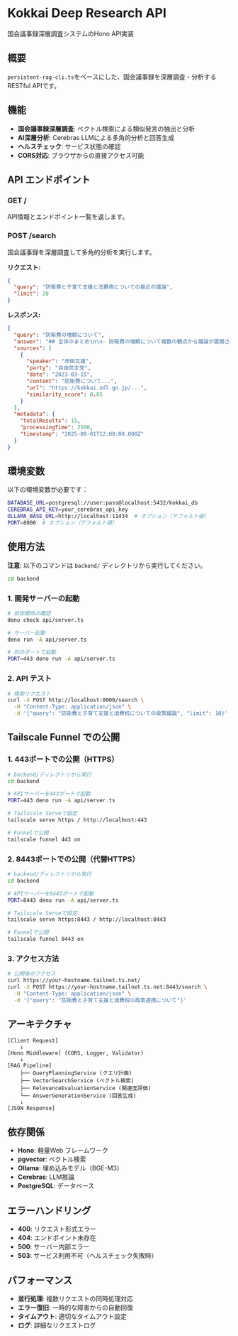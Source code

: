 # Kokkai Deep Research API

国会議事録深層調査システムのHono API実装

## 概要

`persistent-rag-cli.ts`をベースにした、国会議事録を深層調査・分析するRESTful APIです。

## 機能

- **国会議事録深層調査**: ベクトル検索による類似発言の抽出と分析
- **AI深層分析**: Cerebras LLMによる多角的分析と回答生成
- **ヘルスチェック**: サービス状態の確認
- **CORS対応**: ブラウザからの直接アクセス可能

## API エンドポイント

### GET /
API情報とエンドポイント一覧を返します。


### POST /search
国会議事録を深層調査して多角的分析を実行します。

**リクエスト:**
```json
{
  "query": "防衛費と子育て支援と消費税についての最近の議論",
  "limit": 20
}
```

**レスポンス:**
```json
{
  "query": "防衛費の増額について",
  "answer": "## 全体のまとめ\n\n- 防衛費の増額について複数の観点から議論が展開されており...\n- 子育て支援政策では財源確保の課題が指摘されている...\n- 消費税に関しては減税と社会保障の両面での議論が活発化している...",
  "sources": [
    {
      "speaker": "岸田文雄",
      "party": "自由民主党",
      "date": "2023-03-15",
      "content": "防衛費について...",
      "url": "https://kokkai.ndl.go.jp/...",
      "similarity_score": 0.85
    }
  ],
  "metadata": {
    "totalResults": 15,
    "processingTime": 2500,
    "timestamp": "2025-09-01T12:00:00.000Z"
  }
}
```

## 環境変数

以下の環境変数が必要です：

```bash
DATABASE_URL=postgresql://user:pass@localhost:5432/kokkai_db
CEREBRAS_API_KEY=your_cerebras_api_key
OLLAMA_BASE_URL=http://localhost:11434  # オプション（デフォルト値）
PORT=8000  # オプション（デフォルト値）
```

## 使用方法

**注意**: 以下のコマンドは `backend/` ディレクトリから実行してください。

```bash
cd backend
```

### 1. 開発サーバーの起動

```bash
# 依存関係の確認
deno check api/server.ts

# サーバー起動
deno run -A api/server.ts

# 別のポートで起動
PORT=443 deno run -A api/server.ts
```

### 2. API テスト

```bash
# 検索リクエスト
curl -X POST http://localhost:8000/search \
  -H "Content-Type: application/json" \
  -d '{"query": "防衛費と子育て支援と消費税についての政策議論", "limit": 10}'
```

## Tailscale Funnel での公開

### 1. 443ポートでの公開（HTTPS）

```bash
# backend/ディレクトリから実行
cd backend

# APIサーバーを443ポートで起動
PORT=443 deno run -A api/server.ts

# Tailscale Serveで設定
tailscale serve https / http://localhost:443

# Funnelで公開
tailscale funnel 443 on
```

### 2. 8443ポートでの公開（代替HTTPS）

```bash
# backend/ディレクトリから実行
cd backend

# APIサーバーを8443ポートで起動  
PORT=8443 deno run -A api/server.ts

# Tailscale Serveで設定
tailscale serve https:8443 / http://localhost:8443

# Funnelで公開
tailscale funnel 8443 on
```

### 3. アクセス方法

```bash
# 公開後のアクセス
curl https://your-hostname.tailnet.ts.net/
curl -X POST https://your-hostname.tailnet.ts.net:8443/search \
  -H "Content-Type: application/json" \
  -d '{"query": "防衛費と子育て支援と消費税の政策連携について"}'
```

## アーキテクチャ

```
[Client Request] 
    ↓
[Hono Middleware] (CORS, Logger, Validator)
    ↓  
[RAG Pipeline]
    ├── QueryPlanningService (クエリ計画)
    ├── VectorSearchService (ベクトル検索)
    ├── RelevanceEvaluationService (関連度評価)
    └── AnswerGenerationService (回答生成)
    ↓
[JSON Response]
```

## 依存関係

- **Hono**: 軽量Web フレームワーク
- **pgvector**: ベクトル検索
- **Ollama**: 埋め込みモデル（BGE-M3）
- **Cerebras**: LLM推論
- **PostgreSQL**: データベース

## エラーハンドリング

- **400**: リクエスト形式エラー
- **404**: エンドポイント未存在
- **500**: サーバー内部エラー
- **503**: サービス利用不可（ヘルスチェック失敗時）

## パフォーマンス

- **並行処理**: 複数リクエストの同時処理対応
- **エラー復旧**: 一時的な障害からの自動回復
- **タイムアウト**: 適切なタイムアウト設定
- **ログ**: 詳細なリクエストログ